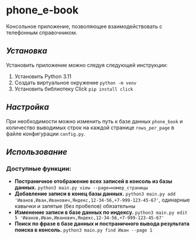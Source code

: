 # phone_e-book
Консольное приложение, позволяющее взаимодействовать с телефонным справочником.

## _Установка_
Установить приложение можно следуя следующей инструкции:
1. Установить Python 3.11
2. Создать виртуальное окружение `python -m venv`
3. Установить библиотеку Click `pip install click`

## _Настройка_
При необходимости можно изменить путь к базе данных `phone_book` 
и количество выводимых строк на каждой странице `rows_per_page` 
в файле конфигурации `config.py`.

## _Использование_
### ****Доступные функции:****
* **Постраничное отображение всех записей в консоль из базы данных.**
`python3 main.py view --page=номер_страницы`
* **Добавление записи в конец базы данных.**
`python3 main.py add 'Иванов,Иван,Иванович,Яндекс,12-34-56,+7-999-123-45-67'`,
одинарные кавычки и запятые (без пробелов) обязательны
* **Изменение записи в базе данных по индексу.**
`python3 main.py edit 5 'Иванов,Иван,Иванович,Яндекс,12-34-56,+7-999-123-45-67'`
* **Поиск по фразе в базе данных и постраничного вывода результата поиска в консоль.**
`python3 main.py find Иван --page 1`